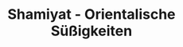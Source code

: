 ---
title: "Shamiyat - Orientalische Süßigkeiten"
url: /leipzig/shamiyat-orientalische-suessigkeiten/
shop: Süßwaren
---